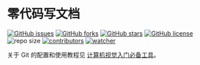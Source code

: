 # 零代码写文档

[![GitHub issues](https://img.shields.io/github/issues/xinetzone/nocode-book)](https://github.com/xinetzone/nocode-book/issues) [![GitHub forks](https://img.shields.io/github/forks/xinetzone/nocode-book)](https://github.com/xinetzone/nocode-book/network) [![GitHub stars](https://img.shields.io/github/stars/xinetzone/nocode-book)](https://github.com/xinetzone/nocode-book/stargazers) [![GitHub license](https://img.shields.io/github/license/xinetzone/nocode-book)](https://github.com/xinetzone/nocode-book/blob/main/LICENSE) ![repo size](https://img.shields.io/github/repo-size/xinetzone/nocode-book.svg) [![contributors](https://img.shields.io/github/contributors/xinetzone/nocode-book.svg)](https://github.com/xinetzone/nocode-book/graphs/contributors) [![watcher](https://img.shields.io/github/watchers/xinetzone/nocode-book.svg)](https://github.com/xinetzone/nocode-book/watchers) 

关于 Git 的配置和使用教程见 [计算机视觉入门必备工具](https://xinetzone.github.io/dao/post/zh-CN/669debb4e6fd.html)。
